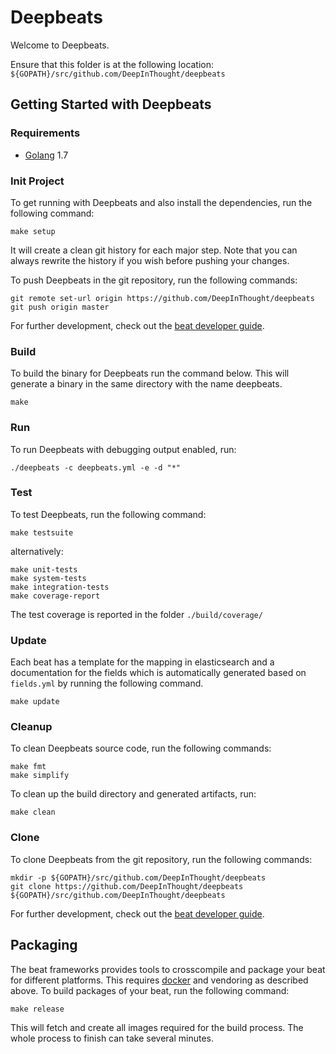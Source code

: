 # Deepbeats

Welcome to Deepbeats.

Ensure that this folder is at the following location:
`${GOPATH}/src/github.com/DeepInThought/deepbeats`

## Getting Started with Deepbeats

### Requirements

* [Golang](https://golang.org/dl/) 1.7

### Init Project
To get running with Deepbeats and also install the
dependencies, run the following command:

```
make setup
```

It will create a clean git history for each major step. Note that you can always rewrite the history if you wish before pushing your changes.

To push Deepbeats in the git repository, run the following commands:

```
git remote set-url origin https://github.com/DeepInThought/deepbeats
git push origin master
```

For further development, check out the [beat developer guide](https://www.elastic.co/guide/en/beats/libbeat/current/new-beat.html).

### Build

To build the binary for Deepbeats run the command below. This will generate a binary
in the same directory with the name deepbeats.

```
make
```


### Run

To run Deepbeats with debugging output enabled, run:

```
./deepbeats -c deepbeats.yml -e -d "*"
```


### Test

To test Deepbeats, run the following command:

```
make testsuite
```

alternatively:
```
make unit-tests
make system-tests
make integration-tests
make coverage-report
```

The test coverage is reported in the folder `./build/coverage/`

### Update

Each beat has a template for the mapping in elasticsearch and a documentation for the fields
which is automatically generated based on `fields.yml` by running the following command.

```
make update
```


### Cleanup

To clean  Deepbeats source code, run the following commands:

```
make fmt
make simplify
```

To clean up the build directory and generated artifacts, run:

```
make clean
```


### Clone

To clone Deepbeats from the git repository, run the following commands:

```
mkdir -p ${GOPATH}/src/github.com/DeepInThought/deepbeats
git clone https://github.com/DeepInThought/deepbeats ${GOPATH}/src/github.com/DeepInThought/deepbeats
```


For further development, check out the [beat developer guide](https://www.elastic.co/guide/en/beats/libbeat/current/new-beat.html).


## Packaging

The beat frameworks provides tools to crosscompile and package your beat for different platforms. This requires [docker](https://www.docker.com/) and vendoring as described above. To build packages of your beat, run the following command:

```
make release
```

This will fetch and create all images required for the build process. The whole process to finish can take several minutes.
